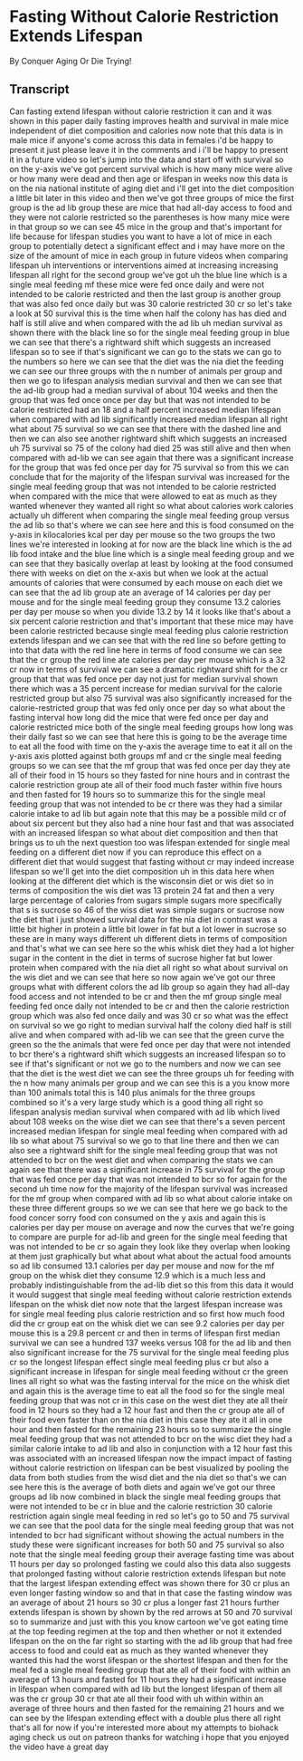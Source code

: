 # Fasting Without Calorie Restriction Extends Lifespan

By Conquer Aging Or Die Trying! 


## Transcript

Can fasting extend lifespan without calorie restriction it can and it was shown in this paper daily fasting improves health and survival in male mice independent of diet composition and calories now note that this data is in male mice if anyone's come across this data in females i'd be happy to present it just please leave it in the comments and i i'll be happy to present it in a future video so let's jump into the data and start off with survival so on the y-axis we've got percent survival which is how many mice were alive or how many were dead and then age or lifespan in weeks now this data is on the nia national institute of aging diet and i'll get into the diet composition a little bit later in this video and then we've got three groups of mice the first group is the ad lib group these are mice that had all-day access to food and they were not calorie restricted so the parentheses is how many mice were in that group so we can see 45 mice in the group and that's important for life because for lifespan studies you want to have a lot of mice in each group to potentially detect a significant effect and i may have more on the size of the amount of mice in each group in future videos when comparing lifespan uh interventions or interventions aimed at increasing increasing lifespan all right for the second group we've got uh the blue line which is a single meal feeding mf these mice were fed once daily and were not intended to be calorie restricted and then the last group is another group that was also fed once daily but was 30 calorie restricted 30 cr so let's take a look at 50 survival this is the time when half the colony has has died and half is still alive and when compared with the ad lib uh median survival as shown there with the black line so for the single meal feeding group in blue we can see that there's a rightward shift which suggests an increased lifespan so to see if that's significant we can go to the stats we can go to the numbers so here we can see that the diet was the nia diet the feeding we can see our three groups with the n number of animals per group and then we go to lifespan analysis median survival and then we can see that the ad-lib group had a median survival of about 104 weeks and then the group that was fed once once per day but that was not intended to be calorie restricted had an 18 and a half percent increased median lifespan when compared with ad lib significantly increased median lifespan all right what about 75 survival so we can see that there with the dashed line and then we can also see another rightward shift which suggests an increased uh 75 survival so 75 of the colony had died 25 was still alive and then when compared with ad-lib we can see again that there was a significant increase for the group that was fed once per day for 75 survival so from this we can conclude that for the majority of the lifespan survival was increased for the single meal feeding group that was not intended to be calorie restricted when compared with the mice that were allowed to eat as much as they wanted whenever they wanted all right so what about calories work calories actually uh different when comparing the single meal feeding group versus the ad lib so that's where we can see here and this is food consumed on the y-axis in kilocalories kcal per day per mouse so the two groups the two lines we're interested in looking at for now are the black line which is the ad lib food intake and the blue line which is a single meal feeding group and we can see that they basically overlap at least by looking at the food consumed there with weeks on diet on the x-axis but when we look at the actual amounts of calories that were consumed by each mouse on each diet we can see that the ad lib group ate an average of 14 calories per day per mouse and for the single meal feeding group they consume 13.2 calories per day per mouse so when you divide 13.2 by 14 it looks like that's about a six percent calorie restriction and that's important that these mice may have been calorie restricted because single meal feeding plus calorie restriction extends lifespan and we can see that with the red line so before getting to into that data with the red line here in terms of food consume we can see that the cr group the red line ate calories per day per mouse which is a 32 cr now in terms of survival we can see a dramatic rightward shift for the cr group that that was fed once per day not just for median survival shown there which was a 35 percent increase for median survival for the calorie restricted group but also 75 survival was also significantly increased for the calorie-restricted group that was fed only once per day so what about the fasting interval how long did the mice that were fed once per day and calorie restricted mice both of the single meal feeding groups how long was their daily fast so we can see that here this is going to be the average time to eat all the food with time on the y-axis the average time to eat it all on the y-axis axis plotted against both groups mf and cr the single meal feeding groups so we can see that the mf group that was fed once per day they ate all of their food in 15 hours so they fasted for nine hours and in contrast the calorie restriction group ate all of their food much faster within five hours and then fasted for 19 hours so to summarize this for the single meal feeding group that was not intended to be cr there was they had a similar calorie intake to ad lib but again note that this may be a possible mild cr of about six percent but they also had a nine hour fast and that was associated with an increased lifespan so what about diet composition and then that brings us to uh the next question too was lifespan extended for single meal feeding on a different diet now if you can reproduce this effect on a different diet that would suggest that fasting without cr may indeed increase lifespan so we'll get into the diet composition uh in this data here when looking at the different diet which is the wisconsin diet or wis diet so in terms of composition the wis diet was 13 protein 24 fat and then a very large percentage of calories from sugars simple sugars more specifically that s is sucrose so 46 of the wiss diet was simple sugars or sucrose now the diet that i just showed survival data for the nia diet in contrast was a little bit higher in protein a little bit lower in fat but a lot lower in sucrose so these are in many ways different uh different diets in terms of composition and that's what we can see here so the whis whisk diet they had a lot higher sugar in the content in the diet in terms of sucrose higher fat but lower protein when compared with the nia diet all right so what about survival on the wis diet and we can see that here so now again we've got our three groups what with different colors the ad lib group so again they had all-day food access and not intended to be cr and then the mf group single meal feeding fed once daily not intended to be cr and then the calorie restriction group which was also fed once daily and was 30 cr so what was the effect on survival so we go right to median survival half the colony died half is still alive and when compared with ad-lib we can see that the green curve the green so the the animals that were fed once per day that were not intended to bcr there's a rightward shift which suggests an increased lifespan so to see if that's significant or not we go to the numbers and now we can see that the diet is the west diet we can see the three groups uh for feeding with the n how many animals per group and we can see this is a you know more than 100 animals total this is 140 plus animals for the three groups combined so it's a very large study which is a good thing all right so lifespan analysis median survival when compared with ad lib which lived about 108 weeks on the wise diet we can see that there's a seven percent increased median lifespan for single meal feeding when compared with ad lib so what about 75 survival so we go to that line there and then we can also see a rightward shift for the single meal feeding group that was not attended to bcr on the west diet and when comparing the stats we can again see that there was a significant increase in 75 survival for the group that was fed once per day that was not intended to bcr so for again for the second uh time now for the majority of the lifespan survival was increased for the mf group when compared with ad lib so what about calorie intake on these three different groups so we we can see that here we go back to the food concer sorry food con consumed on the y axis and again this is calories per day per mouse on average and now the curves that we're going to compare are purple for ad-lib and green for the single meal feeding that was not intended to be cr so again they look like they overlap when looking at them just graphically but what about what about the actual food amounts so ad lib consumed 13.1 calories per day per mouse and now for the mf group on the whisk diet they consume 12.9 which is a much less and probably indistinguishable from the ad-lib diet so this from this data it would it would suggest that single meal feeding without calorie restriction extends lifespan on the whisk diet now note that the largest lifespan increase was for single meal feeding plus calorie restriction and so first how much food did the cr group eat on the whisk diet we can see 9.2 calories per day per mouse this is a 29.8 percent cr and then in terms of lifespan first median survival we can see a hundred 137 weeks versus 108 for the ad lib and then also significant increase for the 75 survival for the single meal feeding plus cr so the longest lifespan effect single meal feeding plus cr but also a significant increase in lifespan for single meal feeding without cr the green lines all right so what was the fasting interval for the mice on the whisk diet and again this is the average time to eat all the food so for the single meal feeding group that was not cr in this case on the west diet they ate all their food in 12 hours so they had a 12 hour fast and then the cr group ate all of their food even faster than on the nia diet in this case they ate it all in one hour and then fasted for the remaining 23 hours so to summarize the single meal feeding group that was not attended to bcr on the wisc diet they had a similar calorie intake to ad lib and also in conjunction with a 12 hour fast this was associated with an increased lifespan now the impact impact of fasting without calorie restriction on lifespan can be best visualized by pooling the data from both studies from the wisd diet and the nia diet so that's we can see here this is the average of both diets and again we've got our three groups ad lib now combined in black the single meal feeding groups that were not intended to be cr in blue and the calorie restriction 30 calorie restriction again single meal feeding in red so let's go to 50 and 75 survival we can see that the pool data for the single meal feeding group that was not intended to bcr had significant without showing the actual numbers in the study these were significant increases for both 50 and 75 survival so also note that the single meal feeding group their average fasting time was about 11 hours per day so prolonged fasting we could also this data also suggests that prolonged fasting without calorie restriction extends lifespan but note that the largest lifespan extending effect was shown there for 30 cr plus an even longer fasting window so and that in that case the fasting window was an average of about 21 hours so 30 cr plus a longer fast 21 hours further extends lifespan is shown by shown by the red arrows at 50 and 70 survival so to summarize and just with this you know cartoon we've got eating time at the top feeding regimen at the top and then whether or not it extended lifespan on the on the far right so starting with the ad lib group that had free access to food and could eat as much as they wanted whenever they wanted this had the worst lifespan or the shortest lifespan and then for the meal fed a single meal feeding group that ate all of their food with within an average of 13 hours and fasted for 11 hours they had a significant increase in lifespan when compared with ad lib but the longest lifespan of them all was the cr group 30 cr that ate all their food with uh within within an average of three hours and then fasted for the remaining 21 hours and we can see by the lifespan extending effect with a double plus there all right that's all for now if you're interested more about my attempts to biohack aging check us out on patreon thanks for watching i hope that you enjoyed the video have a great day
